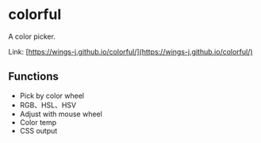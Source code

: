# colorful

A color picker.

Link: [https://wings-j.github.io/colorful/](https://wings-j.github.io/colorful/)

## Functions

- Pick by color wheel
- RGB、HSL、HSV
- Adjust with mouse wheel
- Color temp
- CSS output
